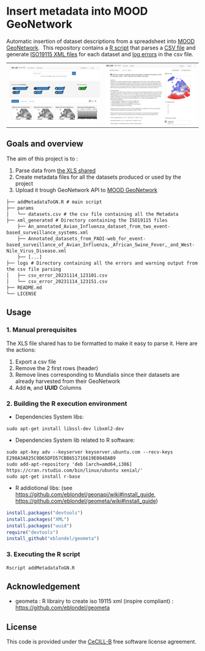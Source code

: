 # Insert metadata into MOOD GeoNetwork

Automatic insertion of dataset descriptions from a spreadsheet into [MOOD GeoNetwork](https://geonetwork.mood-h2020.eu/geonetwork/). 
This repository contains a [R script](addMetadataToGN.R) that parses a [CSV file](params/datasets.csv) and generate [ISO19115 XML files](xml_generated) for each dataset and [log errors](logs) in the csv file.

| | |
|---------------|--------------------|
| <img src="readme.img/GN_welcome_page.png" width="300">| <img src="readme.img/GN_md_example.png" width="300"> |


## Goals and overview 
The aim of this project is to :

1. Parse data from [the XLS shared](https://docs.google.com/spreadsheets/d/1_P01ZPObmbhMymaVDM547Rr2RIrw-gGX/edit#gid=699786557)
2. Create metadata files for all the datasets produced or used by the project
3. Upload it trough GeoNetwork API to [MOOD GeoNetwork](https://geonetwork.mood-h2020.eu/geonetwork/)

```shell
├── addMetadataToGN.R # main script
├── params
│   └── datasets.csv # the csv file containing all the Metadata
├── xml_generated # Directory containing the ISO19115 files
    ├── An_annotated_Avian_Influenza_dataset_from_two_event-based_surveillance_systems.xml
    ├── Annotated_datasets_from_PADI-web_for_event-based_surveillance_of_Avian_Influenza,_African_Swine_Fever,_and_West-Nile_Virus_Disease.xml
    ├── [...]
├── logs # Directory containing all the errors and warning output from the csv file parsing
│   ├── csv_error_20231114_123101.csv
│   └── csv_error_20231114_123151.csv
├── README.md
└── LICENSE

```

## Usage

### 1. Manual prerequisites
The XLS file shared has to be formatted to make it easy to parse it. Here are the actions:

1. Export a csv file
2. Remove the 2 first rows (header)
3. Remove lines corresponding to Mundialis since their datasets are already harvested from their GeoNetwork
4. Add **n**, and **UUID** Columns

### 2. Building the R execution environment
* Dependencies System libs:

```shell
sudo apt-get install libssl-dev libxml2-dev
```
* Dependencies System lib related to R software:

```shell
sudo apt-key adv --keyserver keyserver.ubuntu.com --recv-keys E298A3A825C0D65DFD57CBB651716619E084DAB9
sudo add-apt-repository 'deb [arch=amd64,i386] https://cran.rstudio.com/bin/linux/ubuntu xenial/'
sudo apt-get install r-base
```
* R addiotional libs:
	(see https://github.com/eblondel/geonapi/wiki#install_guide, https://github.com/eblondel/geometa/wiki#install_guide)

```R
install.packages("devtools")
install.packages("XML")
install.packages("uuid")
require("devtools")
install_github("eblondel/geometa")
```

### 3. Executing the R script
```shell
Rscript addMetadataToGN.R
```



## Acknowledgement
+ geometa : R librairy to create iso 19115 xml (inspire compliant) : https://github.com/eblondel/geometa

## License
This code is provided under the [CeCILL-B](https://cecill.info/licences/Licence_CeCILL-B_V1-en.html) free software license agreement.

